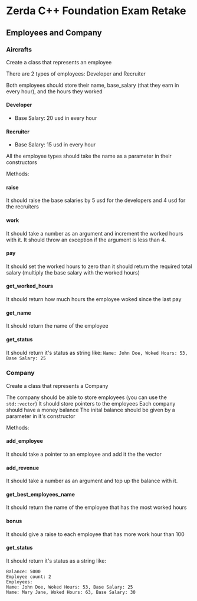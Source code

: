 # Zerda C++ Foundation Exam Retake

## Employees and Company
### Aircrafts
Create a class that represents an employee

There are 2 types of employees: Developer and Recruiter

Both employees should store their name, base_salary (that they earn in every hour), and the hours they worked

#### Developer
 - Base Salary: 20 usd in every hour

#### Recruiter
 - Base Salary: 15 usd in every hour

All the employee types should take the name as a parameter in their constructors

Methods:

#### raise
It should raise the base salaries by 5 usd for the developers and 4 usd for the recruiters

#### work
It should take a number as an argument and increment the worked hours with it. It should
throw an exception if the argument is less than 4.

#### pay
It should set the worked hours to zero than it should return the required total salary
(multiply the base salary with the worked hours)

#### get_worked_hours
It should return how much hours the employee woked since the last pay

#### get_name
It should return the name of the employee

#### get_status
It should return it's status as string like: `Name: John Doe, Woked Hours: 53, Base Salary: 25`

### Company
Create a class that represents a Company

The company should be able to store employees
(you can use the `std::vector`) It should store pointers to the employees
Each company should have a money balance
The inital balance should be given by a parameter in it's constructor

Methods:

#### add_employee
It should take a pointer to an employee and add it the the vector

#### add_revenue
It should take a number as an argument and top up the balance with it.

#### get_best_employees_name
It should return the name of the employee that has the most worked hours

#### bonus
It should give a raise to each employee that has more work hour than 100

#### get_status
It should return it's status as a string like:
```
Balance: 5000
Employee count: 2
Employees:
Name: John Doe, Woked Hours: 53, Base Salary: 25
Name: Mary Jane, Woked Hours: 63, Base Salary: 30
```
